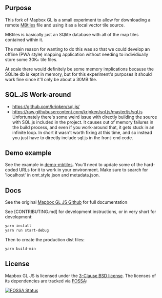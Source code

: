 ## Purpose
This fork of Mapbox GL is a small experiment to allow for downloading a remote [MBtiles](https://github.com/mapbox/mbtiles-spec) file and using it as a local vector tile source.

MBtiles is basically just an SQlite database with all of the map tiles contained within it. 

The main reason for wanting to do this was so that we could develop an offline (PWA style) mapping application without needing to individiually store some 30K+ tile files.

At scale there would definitely be some memory implications because the SQLite db is kept in memory, but for this experiment's purposes it should work fine since it'll only be about a 30MB file.

## SQL.JS Work-around
* https://github.com/kripken/sql.js/
* https://raw.githubusercontent.com/kripken/sql.js/master/js/sql.js
Unfortunately there's some weird issue with directly building the source with SQL.js included in the project. It causes out of memory failures in the build process, and even if you work-around that, it gets stuck in an infinite loop. In short it wasn't worth fixing at this time, and so instead you just have to directly include sql.js in the front-end code.

## Demo example
See the example in [demo-mbtiles](./demo-mbtiles). You'll need to update some of the hard-coded URLs for it to work in your environment. Make sure to search for 'localhost' in omt.style.json and metadata.json.

## Docs
See the original [Mapbox GL JS Github](https://github.com/mapbox/mapbox-gl-js) for full documentation 

See [CONTRIBUTING.md] for development instructions, or in very short for development:
```bash
yarn install
yarn run start-debug
```

Then to create the production dist files:
```bash
yarn build-min
```

## License

Mapbox GL JS is licensed under the [3-Clause BSD license](https://github.com/mapbox/mapbox-gl-js/blob/master/LICENSE.txt).
The licenses of its dependencies are tracked via [FOSSA](https://app.fossa.io/projects/git%2Bhttps%3A%2F%2Fgithub.com%2Fmapbox%2Fmapbox-gl-js):

[![FOSSA Status](https://app.fossa.io/api/projects/git%2Bhttps%3A%2F%2Fgithub.com%2Fmapbox%2Fmapbox-gl-js.svg?type=large)](https://app.fossa.io/projects/git%2Bhttps%3A%2F%2Fgithub.com%2Fmapbox%2Fmapbox-gl-js?ref=badge_large)
